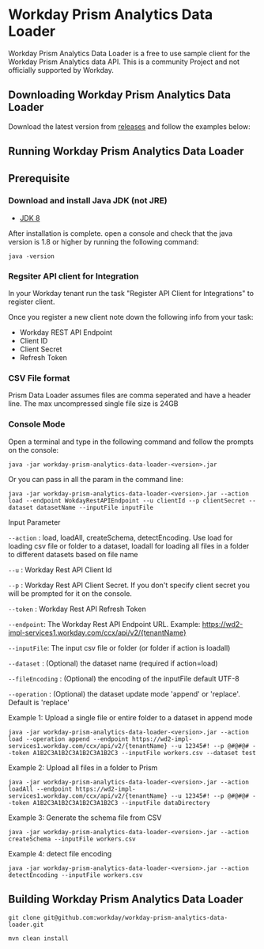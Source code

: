 # Workday Prism Analytics Data Loader

Workday Prism Analytics Data Loader is a free to use sample client for the Workday Prism Analytics data API. This is a community Project and not officially supported by Workday.

## Downloading Workday Prism Analytics Data Loader

Download the latest version from [releases](https://github.com/Workday/workday-prism-analytics-data-loader/releases) and follow the examples below:

## Running Workday Prism Analytics Data Loader

## Prerequisite

### Download and install Java JDK (not JRE)

* [JDK 8](http://www.oracle.com/technetwork/java/javase/downloads/jdk8-downloads-2133151.html)

After installation is complete. open a console and check that the java version is 1.8 or higher by running the following command:

``java -version``

### Regsiter API client for Integration

In your Workday tenant run the task "Register API Client for Integrations" to register client. 

Once you register a new client note down the following info from your task:

* Workday REST API Endpoint
* Client ID
* Client Secret	
* Refresh Token

### CSV File format

Prism Data Loader assumes files are comma seperated and have a header line. The max uncompressed single file size is 24GB

### Console Mode

Open a terminal and type in the following command and follow the prompts on the console: 

``java -jar workday-prism-analytics-data-loader-<version>.jar``

Or you can pass in all the param in the command line:
 
``java -jar workday-prism-analytics-data-loader-<version>.jar --action load --endpoint WokdayRestAPIEndpoint --u clientId --p clientSecret --dataset datasetName --inputFile inputFile``

Input Parameter

``--action``  : load, loadAll, createSchema, detectEncoding. Use load for loading csv file or folder to a dataset, loadall for loading all files in a folder to different datasets based on file name

``--u``       : Workday Rest API Client Id

``--p``       : Workday Rest API Client Secret. If you don't specify client secret you will be prompted for it on the console.

``--token``   : Workday Rest API Refresh Token

``--endpoint``: The Workday Rest API Endpoint URL. Example: https://wd2-impl-services1.workday.com/ccx/api/v2/{tenantName}

``--inputFile``: The input csv file or folder (or folder if action is loadall)

``--dataset`` : (Optional) the dataset name (required if action=load)

``--fileEncoding`` : (Optional) the encoding of the inputFile default UTF-8

``--operation`` : (Optional) the dataset update mode 'append' or 'replace'. Default is 'replace'


Example 1: Upload a single file or entire folder to a dataset in append mode

``java -jar workday-prism-analytics-data-loader-<version>.jar --action load --operation append --endpoint https://wd2-impl-services1.workday.com/ccx/api/v2/{tenantName} --u 12345#! --p @#@#@# --token A1B2C3A1B2C3A1B2C3A1B2C3 --inputFile workers.csv --dataset test``

Example 2: Upload all files in a folder to Prism

``java -jar workday-prism-analytics-data-loader-<version>.jar --action loadAll --endpoint https://wd2-impl-services1.workday.com/ccx/api/v2/{tenantName} --u 12345#! --p @#@#@# --token A1B2C3A1B2C3A1B2C3A1B2C3 --inputFile dataDirectory``

Example 3: Generate the schema file from CSV

``java -jar workday-prism-analytics-data-loader-<version>.jar --action createSchema --inputFile workers.csv``

Example 4: detect file encoding

``java -jar workday-prism-analytics-data-loader-<version>.jar --action detectEncoding --inputFile workers.csv``

## Building Workday Prism Analytics Data Loader

``git clone git@github.com:workday/workday-prism-analytics-data-loader.git``

``mvn clean install``
